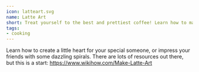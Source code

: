 ```yaml
---
icon: latteart.svg
name: Latte Art
short: Treat yourself to the best and prettiest coffee! Learn how to make latte art. 
tags:
- cooking
---
```

Learn how to create a little heart for your special someone, or impress your friends with some dazzling spirals. There are lots of resources out there, but this is a start: https://www.wikihow.com/Make-Latte-Art
